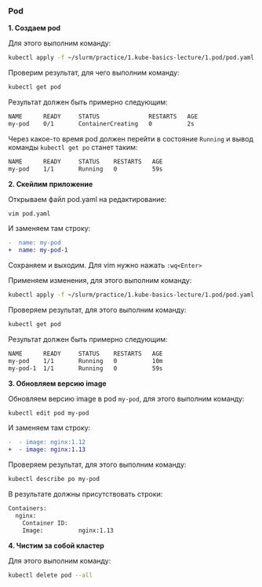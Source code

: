 ### Pod

**1. Создаем pod**

Для этого выполним команду:
```bash
kubectl apply -f ~/slurm/practice/1.kube-basics-lecture/1.pod/pod.yaml
```
Проверим результат, для чего выполним команду:
```bash
kubectl get pod
```
Результат должен быть примерно следующим:
```bash
NAME      READY     STATUS              RESTARTS   AGE
my-pod    0/1       ContainerCreating   0          2s
```
Через какое-то время pod должен перейти в состояние `Running`
и вывод команды `kubectl get po` станет таким:
```bash
NAME      READY     STATUS    RESTARTS   AGE
my-pod    1/1       Running   0          59s
```
**2. Скейлим приложение**

Открываем файл pod.yaml на редактирование:
```bash
vim pod.yaml
```
И заменяем там строку:
```diff
-  name: my-pod
+  name: my-pod-1
```
Сохраняем и выходим. Для vim нужно нажать `:wq<Enter>`

Применяем изменения, для этого выполним команду:
```bash
kubectl apply -f ~/slurm/practice/1.kube-basics-lecture/1.pod/pod.yaml
```
Проверяем результат, для этого выполним команду:
```bash
kubectl get pod
```
Результат должен быть примерно следующим:
```bash
NAME      READY     STATUS    RESTARTS   AGE
my-pod    1/1       Running   0          10m
my-pod-1  1/1       Running   0          59s
```
**3. Обновляем версию image**

Обновляем версию image в pod `my-pod`, для этого выполним команду:
```bash
kubectl edit pod my-pod
```
И заменяем там строку:
```diff
-  - image: nginx:1.12
+  - image: nginx:1.13
```
Проверяем результат, для этого выполним команду:
```bash
kubectl describe po my-pod
```

В результате должны присутствовать строки:
```bash
Containers:
  nginx:
    Container ID:   
    Image:          nginx:1.13
```

**4. Чистим за собой кластер**

Для этого выполним команду:
```bash
kubectl delete pod --all
```
